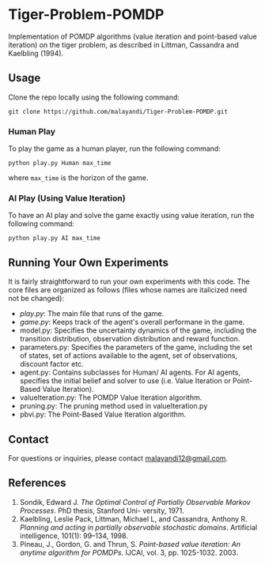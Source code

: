 # Tiger-Problem-POMDP
Implementation of POMDP algorithms (value iteration and point-based value iteration) on the tiger problem, as described in Littman, Cassandra and Kaelbling (1994).

## Usage

Clone the repo locally using the following command:

	git clone https://github.com/malayandi/Tiger-Problem-POMDP.git
	
### Human Play	
	
To play the game as a human player, run the following command:

	python play.py Human max_time
	
where `max_time` is the horizon of the game.

### AI Play (Using Value Iteration)

To have an AI play and solve the game exactly using value iteration, run the following command:

	python play.py AI max_time
	
## Running Your Own Experiments

It is fairly straightforward to run your own experiments with this code. The core files are organized as follows (files whose names are italicized need not be changed):

* *play.py*: The main file that runs of the game.
* *game.py*: Keeps track of the agent's overall performane in the game.
* model.py: Specifies the uncertainty dynamics of the game, including the transition distribution, observation distribution and reward function.
* parameters.py: Specifies the parameters of the game, including the set of states, set of actions available to the agent, set of observations, discount factor etc.
* agent.py: Contains subclasses for Human/ AI agents. For AI agents, specifies the initial belief and solver to use (i.e. Value Iteration or Point-Based Value Iteration).
* valueIteration.py: The POMDP Value Iteration algorithm.
* pruning.py: The pruning method used in valueIteration.py
* pbvi.py: The Point-Based Value Iteration algorithm.

## Contact

For questions or inquiries, please contact <malayandi12@gmail.com>.

## References

1. Sondik, Edward J. *The Optimal Control of Partially Observable Markov Processes*. PhD thesis, Stanford Uni- versity, 1971.
2. Kaelbling, Leslie Pack, Littman, Michael L, and Cassandra, Anthony R. *Planning and acting in partially observable stochastic domains*. Artificial intelligence, 101(1): 99–134, 1998.
3. Pineau, J., Gordon, G. and Thrun, S. *Point-based value iteration: An anytime algorithm for POMDPs*.  IJCAI, vol. 3, pp. 1025-1032. 2003.
